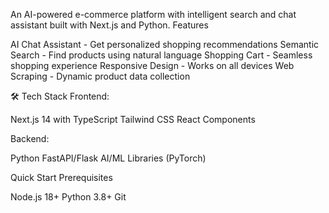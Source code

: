 An AI-powered e-commerce platform with intelligent search and chat assistant built with Next.js and Python.
Features

AI Chat Assistant - Get personalized shopping recommendations
Semantic Search - Find products using natural language
Shopping Cart - Seamless shopping experience
Responsive Design - Works on all devices
Web Scraping - Dynamic product data collection

🛠️ Tech Stack
Frontend:

Next.js 14 with TypeScript
Tailwind CSS
React Components

Backend:

Python
FastAPI/Flask
AI/ML Libraries (PyTorch)

 Quick Start
Prerequisites

Node.js 18+
Python 3.8+
Git
